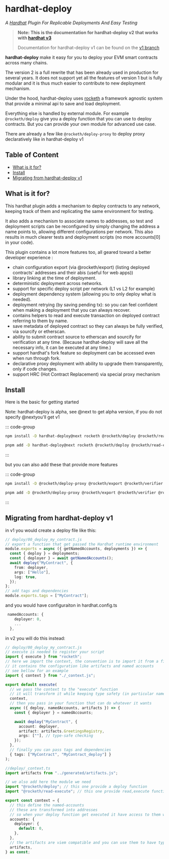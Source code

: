 <h1> hardhat-deploy</h1>

_A [Hardhat](https://hardhat.org) Plugin For Replicable Deployments And Easy Testing_

> **Note: This is the documentation for hardhat-deploy v2 that works with [hardhat v3](https://hardhat.org/hardhat3-alpha)**
>
> Documentation for hardhat-deploy v1 can be found on the [v1 branch](https://github.com/wighawag/hardhat-deploy/tree/v1#readme)

**hardhat-deploy** make it easy for you to deploy your EVM smart contracts across many chains.

The version 2 is a full rewrite that has been already used in production for several years. It does not support yet all the features of version 1 but is fully modular and it is thus much easier to contribute to new deployment mechanism.

Under the hood, hardhat-deploy uses [rocketh](https://github.com/wighawag/rocketh) a framework agnostic system that provide a minimal api to save and load deployment.

Everything else is handled by external module. For example `@rocketh/deploy` give you a deploy function that you can use to deploy contracts.
But you can provide your own module for advanced use case.

There are already a few like `@rocketh/deploy-proxy` to deploy proxy declaratively like in hardhat-deploy v1

## Table of Content

- [What is it for?](#what-is-it-for)
- [Install](#install)
- [Migrating from hardhat-deploy v1](#migrating-from-hardhat-deploy-v1)

## What is it for?

This hardhat plugin adds a mechanism to deploy contracts to any network, keeping track of them and replicating the same environment for testing.

It also adds a mechanism to associate names to addresses, so test and deployment scripts can be reconfigured by simply changing the address a name points to, allowing different configurations per network. This also results in much clearer tests and deployment scripts (no more accounts[0] in your code).

This plugin contains a lot more features too, all geared toward a better developer experience :

- chain configuration export (via @rocketh/export)
  (listing deployed contracts' addresses and their abis (useful for web apps))
- library linking at the time of deployment.
- deterministic deployment across networks.
- support for specific deploy script per network (L1 vs L2 for example)
- deployment dependency system (allowing you to only deploy what is needed).
- deployment retrying (by saving pending tx): so you can feel confident when making a deployment that you can always recover.
- contains helpers to read and execute transaction on deployed contract referring to them by name.
- save metadata of deployed contract so they can always be fully verified, via sourcify or etherscan.
- ability to submit contract source to etherscan and sourcify for verification at any time. (Because hardhat-deploy will save all the necessary info, it can be executed at any time.)
- support hardhat's fork feature so deployment can be accessed even when run through fork.
- declarative proxy deployment with ability to upgrade them transparently, only if code changes.
- support HRC (Hot Contract Replacement) via special proxy mechanism

## Install

Here is the basic for getting started

Note: hardhat-deploy is alpha, see @next to get alpha version, if you do not specify @nextyou'll get v1

::: code-group

```bash [npm]
npm install -D hardhat-deploy@next rocketh @rocketh/deploy @rocketh/read-execute
```

```bash [pnpm]
pnpm add -D hardhat-deploy@next rocketh @rocketh/deploy @rocketh/read-execute
```

:::

but you can also add these that provide more features

::: code-group

```bash [npm]
npm install -D @rocketh/deploy-proxy @rocketh/export @rocketh/verifier @rocketh/doc
```

```bash [pnpm]
pnpm add -D @rocketh/deploy-proxy @rocketh/export @rocketh/verifier @rocketh/doc
```

:::

## Migrating from hardhat-deploy v1

in v1 you would create a deploy file like this:

```typescript
// deploy/00_deploy_my_contract.js
// export a function that get passed the Hardhat runtime environment
module.exports = async ({ getNamedAccounts, deployments }) => {
  const { deploy } = deployments;
  const { deployer } = await getNamedAccounts();
  await deploy("MyContract", {
    from: deployer,
    args: ["Hello"],
    log: true,
  });
};
// add tags and dependencies
module.exports.tags = ["MyContract"];
```

and you would have configuraiton in hardhat.config.ts

```typescript
 namedAccounts: {
    deployer: 0,
    ...
  },
```

in v2 you will do this instead:

```typescript
// deploy/00_deploy_my_contract.js
// execute is needed to register your script
import { execute } from "rocketh";
// here we import the context, the convention is to import it from a file named `_context.ts`
// it contains the configuration like artifacts and named accounts
// see bellow for an example
import { context } from "./_context.js";

export default execute(
  // we pass the context to the "execute" function
  // it will transform it while keeping type safety (in particular namedAccounts)
  context,
  // then you pass in your function that can do whatever it wants
  async ({ deploy, namedAccounts, artifacts }) => {
    const { deployer } = namedAccounts;

    await deploy("MyContract", {
      account: deployer,
      artifact: artifacts.GreetingsRegistry,
      args: [""], // type-safe checking
    });
  },
  // finally you can pass tags and dependencies
  { tags: ["MyContract", "MyContract_deploy"] }
);
```

```typescript
//deploy/_context.ts
import artifacts from "../generated/artifacts.js";

// we also add here the module we need
import "@rocketh/deploy"; // this one provide a deploy function
import "@rocketh/read-execute"; // this one provide read,execute functions

export const context = {
  // this define the named-accounts
  // these are transformed into addresses
  // so when your deploy function get executed it have access to them while keeping type-safety
  accounts: {
    deployer: {
      default: 0,
    },
  },
  // the artifacts are viem compatible and you can use them to have type-safe calls or deployments
  artifacts,
} as const;
```
